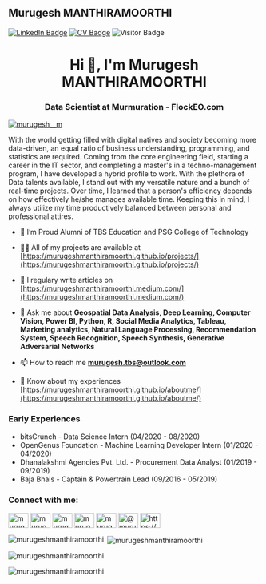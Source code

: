 ## Murugesh MANTHIRAMOORTHI
[![LinkedIn Badge](https://img.shields.io/badge/My-LinkedIn-blue)](https://www.linkedin.com/in/murugesh-manthiramoorthi)
[![CV Badge](https://img.shields.io/badge/My-CV-critical)](https://murugeshmanthiramoorthi.github.io/)
![Visitor Badge](https://visitor-badge.laobi.icu/badge?page_id=murugeshmanthiramoorthi.murugeshmanthiramoorthi)

<h1 align="center">Hi 👋, I'm Murugesh MANTHIRAMOORTHI</h1>
<h3 align="center">Data Scientist at Murmuration - FlockEO.com</h3>

<p align="left"> <a href="https://twitter.com/murugesh__m" target="blank"><img src="https://img.shields.io/twitter/follow/murugesh__m?logo=twitter&style=for-the-badge" alt="murugesh__m" /></a> </p>

With the world getting filled with digital natives and society becoming more data-driven, an equal ratio of business understanding, programming, and statistics are required. Coming from the core engineering field, starting a career in the IT sector, and completing a master's in a techno-management program, I have developed a hybrid profile to work. With the plethora of Data talents available, I stand out with my versatile nature and a bunch of real-time projects. Over time, I learned that a person's efficiency depends on how effectively he/she manages available time. Keeping this in mind, I always utilize my time productively balanced between personal and professional attires.


- 🌱 I’m Proud Alumni of TBS Education and PSG College of Technology

- 👨‍💻 All of my projects are available at [https://murugeshmanthiramoorthi.github.io/projects/](https://murugeshmanthiramoorthi.github.io/projects/)

- 📝 I regulary write articles on [https://murugeshmanthiramoorthi.medium.com/](https://murugeshmanthiramoorthi.medium.com/)

- 💬 Ask me about **Geospatial Data Analysis, Deep Learning, Computer Vision, Power BI, Python, R, Social Media Analytics, Tableau, Marketing analytics, Natural Language Processing, Recommendation System, Speech Recognition, Speech Synthesis, Generative Adversarial Networks**

- 📫 How to reach me **murugesh.tbs@outlook.com**

- 📄 Know about my experiences [https://murugeshmanthiramoorthi.github.io/aboutme/](https://murugeshmanthiramoorthi.github.io/aboutme/)

### Early Experiences

* bitsCrunch - Data Science Intern (04/2020 - 08/2020)
* OpenGenus Foundation - Machine Learning Developer Intern (01/2020 - 04/2020)
* Dhanalakshmi Agencies Pvt. Ltd. - Procurement Data Analyst (01/2019 - 09/2019)
* Baja Bhais - Captain & Powertrain Lead (09/2016 - 05/2019)


<h3 align="left">Connect with me:</h3>
<p align="left">
<a href="https://twitter.com/murugesh__m" target="blank"><img align="center" src="https://cdn.jsdelivr.net/npm/simple-icons@3.0.1/icons/twitter.svg" alt="murugesh__m" height="30" width="40" /></a>
<a href="https://linkedin.com/in/murugesh-manthiramoorthi" target="blank"><img align="center" src="https://cdn.jsdelivr.net/npm/simple-icons@3.0.1/icons/linkedin.svg" alt="murugesh-manthiramoorthi" height="30" width="40" /></a>
<a href="https://stackoverflow.com/users/murugesh-manthiramoorthi" target="blank"><img align="center" src="https://cdn.jsdelivr.net/npm/simple-icons@3.0.1/icons/stackoverflow.svg" alt="murugesh-manthiramoorthi" height="30" width="40" /></a>
<a href="https://fb.com/murugeshmanthiramoorthi" target="blank"><img align="center" src="https://cdn.jsdelivr.net/npm/simple-icons@3.0.1/icons/facebook.svg" alt="murugeshmanthiramoorthi" height="30" width="40" /></a>
<a href="https://instagram.com/murugesh__m" target="blank"><img align="center" src="https://cdn.jsdelivr.net/npm/simple-icons@3.0.1/icons/instagram.svg" alt="murugesh__m" height="30" width="40" /></a>
<a href="https://medium.com/@murugeshmanthiramoorthi" target="blank"><img align="center" src="https://cdn.jsdelivr.net/npm/simple-icons@3.0.1/icons/medium.svg" alt="@murugeshmanthiramoorthi" height="30" width="40" /></a>
<a href="/https://murugeshmanthiramoorthi.github.io/feed.xml" target="blank"><img align="center" src="https://cdn.jsdelivr.net/npm/simple-icons@3.0.1/icons/rss.svg" alt="https://murugeshmanthiramoorthi.github.io/feed.xml" height="30" width="40" /></a>
</p>


<p><img align="left" src="https://github-readme-stats.vercel.app/api/top-langs?username=murugeshmanthiramoorthi&show_icons=true&locale=en&layout=compact" alt="murugeshmanthiramoorthi" /></p>

<p>&nbsp;<img align="center" src="https://github-readme-stats.vercel.app/api?username=murugeshmanthiramoorthi&show_icons=true&locale=en" alt="murugeshmanthiramoorthi" /></p>

<p><img align="center" src="https://github-readme-stats.vercel.app/api/top-langs?username=murugeshmanthiramoorthi&show_icons=true&locale=en&layout=compact" alt="murugeshmanthiramoorthi" /></p>

<p><img align="center" src="https://github-readme-streak-stats.herokuapp.com/?user=murugeshmanthiramoorthi&" alt="murugeshmanthiramoorthi" /></p>
